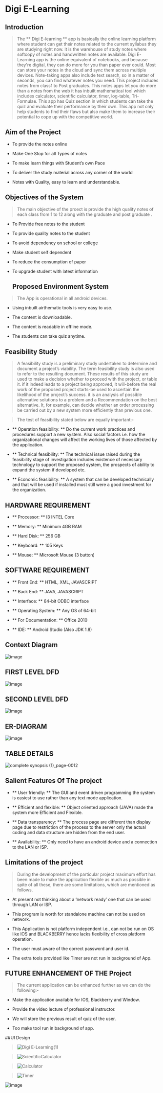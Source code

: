 # Digi E-Learning

## Introduction
> The ** Digi E-learning ** app is basically the online learning platform where student can get their notes related to the current syllabus they are studying right now. It is the warehouse of study notes where softcopy of notes and handwritten notes are available. Digi E-Learning app is the online equivalent of notebooks, and because they're digital, they can do more for you than paper ever could. Most can store your notes in the cloud and sync them across multiple devices. Note-taking apps also include text search, so in a matter of seconds, you can find whatever notes you need. This project includes notes from class1 to Post graduates. This notes apps let you do more than a notes from the web it has inbuilt mathematical tool which includes calculator, scientific calculator, timer, log-table, Tri-Formulae. This app has Quiz section in which students can take the quiz and evaluate their performance by their own. This app not only help students to find their flaws but also make them to increase their potential to cope up with the competitive world.

## Aim of the Project

- To provide the notes online
* Make One Stop for all Types of notes
+ To make learn things with Student’s own Pace
- To deliver the study material across any corner of the world
* Notes with Quality, easy to learn and understandable.

## Objectives of the System

> The main objective of the proect is provide the high quality notes of each class from 1 to 12 along with the graduate and post graduate .
> 
- To Provide free notes to the student
* To provide quality notes to the student
+ To avoid dependency on school or college
- Make student self dependent
* To reduce the consumption of paper
+ To upgrade student with latest information

  ## Proposed Environment System

 > The App is operational in all android devices.
> 
- Using inbuilt airthematic tools is very easy to use.
* The content is downloadable.
+ The content is readable in offline mode.
- The students can take quiz anytime.

## Feasibility Study

> A feasibility study is a preliminary study undertaken to determine and document a project’s viability. The term feasibility study is also used to refer to the resulting document. These results of this study are used to make a decision whether to proceed with the project, or table it. if it indeed leads to a project being approved, it will-before the real work of the proposed project starts-be used to ascertain the likelihood of the project’s success. it is an analysis of possible alternative solutions to a problem and a Recommendation on the best alternative. It, for example, can decide whether an 
order processing be carried out by a new system more efficiently than previous one.

> The test of feasibility stated below are equally important:-
- ** Operation feasibility: ** Do the current work practices and procedures support a new system. Also social factors i.e. how the organizational changes will affect the working lives of those affected by the application.
* ** Technical feasibility: ** The technical issue raised during the feasibility stage of investigation includes existence of necessary technology to support the proposed system, the prospects of ability to expand the system if developed etc.
+ ** Economic feasibility: ** A system that can be developed technically and that will be used if installed must still were a good investment for the organization.

## HARDWARE REQUIREMENT
>
- ** Processor: ** I3 INTEL Core
* ** Memory: ** Minimum 4GB RAM
+ ** Hard Disk: ** 256 GB
- ** Keyboard: ** 105 Keys
+ ** Mouse: ** Microsoft Mouse (3 button)

## SOFTWARE REQUIREMENT

- ** Front End: ** HTML, XML, JAVASCRIPT
* ** Back End: ** JAVA, JAVASCRIPT
+ ** Interface: ** 64-bit ODBC interface
- ** Operating System: ** Any OS of 64-bit
* ** For Documentation: ** Office 2010
+ ** IDE: ** Android Studio (Also JDK 1.8)

## Context Diagram

![image](https://github.com/raj017598/DigiELearning/assets/57083141/93fe0a51-f19a-4f67-b6f4-3fb690f6ab6f)

## FIRST LEVEL DFD

![image](https://github.com/raj017598/DigiELearning/assets/57083141/9ed68943-9d46-4cf3-9338-9b6081bc52f6)

## SECOND LEVEL DFD
![image](https://github.com/raj017598/DigiELearning/assets/57083141/2354fff5-fc61-4043-9f20-9751b6087626)

## ER-DIAGRAM
![image](https://github.com/raj017598/DigiELearning/assets/57083141/c41ae113-a2c7-424e-895d-36002f494f20)

## TABLE DETAILS

![complete synopsis (1)_page-0012](https://github.com/raj017598/DigiELearning/assets/57083141/11a82789-d1bc-4c22-b461-af2c699862ac)

## Salient Features Of The project

- ** User friendly: ** The GUI and event driven programming the system is easiest to use rather than any text mode application.
* ** Efficient and flexible: ** Object oriented approach (JAVA) made the system more Efficient and Flexible.
+ ** Data transparency: ** The process page are different than display page due to restriction of the process to the server only the actual coding and data structure are hidden from the end user.
- ** Availability: ** Only need to have an android device and a connection to the LAN or ISP. 

## Limitations of the project 
> During the development of the particular project maximum effort has been made to make the application flexible as much as possible in spite of all these, there are some limitations, which are mentioned as follows.

- At present not thinking about a ‘network ready’ one that can be used through LAN or ISP.
* This program is worth for standalone machine can not be used on network.
+ This Application is not platform independent i.e., can not be run on OS like IOS and BLACKBERRY hence lacks flexibility of cross platform operation.
- The user must aware of the correct password and user id.
* The extra tools provided like Timer are not run in background of App. 

## FUTURE ENHANCEMENT OF THE Project

>The current application can be enhanced further as we can do the following:-
>
- Make the application available for IOS, Blackberry and Window.
* Provide the video lecture of professional instructor.
+ We will store the previous result of quiz of the user.
- Too make tool run in background of app. 

##UI Design
 
> ![Digi E-Learning(1)](https://github.com/raj017598/DigiELearning/assets/57083141/58bde742-e754-4f1d-9e3f-f8ec75112bf9)

> ![ScientificCalculator](https://github.com/raj017598/DigiELearning/assets/57083141/88ee26f5-7c34-449c-9b66-f04110fb41d6)

> ![Calculator](https://github.com/raj017598/DigiELearning/assets/57083141/a9db1a79-5a61-4211-876c-4c0f8518d7ba)

> ![Timer](https://github.com/raj017598/DigiELearning/assets/57083141/b344bd71-8383-40c1-ab33-0b90ea70a1c2)

![image](https://github.com/raj017598/DigiELearning/assets/57083141/35359d0b-4fa7-4c20-b2e1-d8dacbe4fff4)

